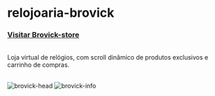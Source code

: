 # relojoaria-brovick
<h3><a href='https://brovick.netlify.app'>Visitar Brovick-store</a></h3> </br>
Loja virtual de relógios, com scroll dinâmico de produtos exclusivos e carrinho de compras. <br></br>

![brovick-head](https://user-images.githubusercontent.com/63760133/169312346-63dab699-fb18-4857-b792-761b60ec2c11.png)
![brovick-info](https://user-images.githubusercontent.com/63760133/169312350-50f0636c-feaf-4861-b6b3-06b5f2e53560.png)
